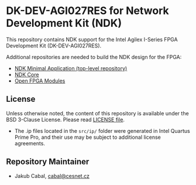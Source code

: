 # DK-DEV-AGI027RES for Network Development Kit (NDK)

This repository contains NDK support for the Intel Agilex I-Series FPGA Development Kit (DK-DEV-AGI027RES).

Additional repositories are needed to build the NDK design for the FPGA:
- [NDK Minimal Application (top-level repository)](../../../../ndk-app-minimal/)
- [NDK Core](../../../../ndk-core/)
- [Open FPGA Modules](../../../../ofm/)

## License

Unless otherwise noted, the content of this repository is available under the BSD 3-Clause License. Please read [LICENSE file](LICENSE).

- The .ip files located in the `src/ip/` folder were generated in Intel Quartus Prime Pro, and their use may be subject to additional license agreements.

## Repository Maintainer

- Jakub Cabal, cabal@cesnet.cz